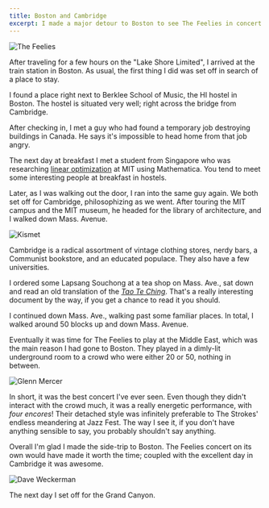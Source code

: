 ```yaml
---
title: Boston and Cambridge
excerpt: I made a major detour to Boston to see The Feelies in concert.
---
```


![The Feelies](http://cdn.zacharydenton.com/photos/boston-and-cambridge/the-feelies.jpg)

After traveling for a few hours on the "Lake Shore Limited", I arrived
at the train station in Boston. As usual, the first thing I did was set
off in search of a place to stay.
<!--more-->

I found a place right next to Berklee School of Music, the HI hostel in
Boston. The hostel is situated very well; right across the bridge from
Cambridge.

After checking in, I met a guy who had found a temporary job
destroying buildings in Canada. He says it's impossible to head home 
from that job angry.

The next day at breakfast I met a student from Singapore who was 
researching [linear optimization](http://en.wikipedia.org/wiki/Linear_programming) 
at MIT using Mathematica. You tend to meet some interesting
people at breakfast in hostels.

Later, as I was walking out the door, I ran into the same guy again.
We both set off for Cambridge, philosophizing as we went. After 
touring the MIT campus and the MIT museum, he headed for the library 
of architecture, and I walked down Mass. Avenue.

![Kismet](http://cdn.zacharydenton.com/photos/boston-and-cambridge/kismet.jpg)

Cambridge is a radical assortment of vintage clothing stores, nerdy
bars, a Communist bookstore, and an educated populace. They also have a
few universities.

I ordered some Lapsang Souchong at a tea shop on Mass. Ave., sat down
and read an old translation of the 
[*Tao Te Ching*](http://www.sacred-texts.com/tao/taote.htm). 
That's a really interesting document by the way, if you get a chance 
to read it you should.

I continued down Mass. Ave., walking past some familiar places. In
total, I walked around 50 blocks up and down Mass. Avenue.

Eventually it was time for The Feelies to play at the Middle East, which
was the main reason I had gone to Boston. They played in a dimly-lit 
underground room to a crowd who were either 20 or 50, nothing in between.

![Glenn Mercer](http://cdn.zacharydenton.com/photos/boston-and-cambridge/glenn-mercer.jpg)

In short, it was the best concert I've ever seen. Even though they
didn't interact with the crowd much, it was a really energetic
performance, with *four encores*! Their detached style was infinitely
preferable to The Strokes' endless meandering at Jazz Fest. The way I
see it, if you don't have anything sensible to say, you probably
shouldn't say anything.

Overall I'm glad I made the side-trip to Boston. The Feelies concert on
its own would have made it worth the time; coupled with the excellent
day in Cambridge it was awesome.

![Dave Weckerman](http://cdn.zacharydenton.com/photos/boston-and-cambridge/dave-weckerman.jpg)

The next day I set off for the Grand Canyon.
